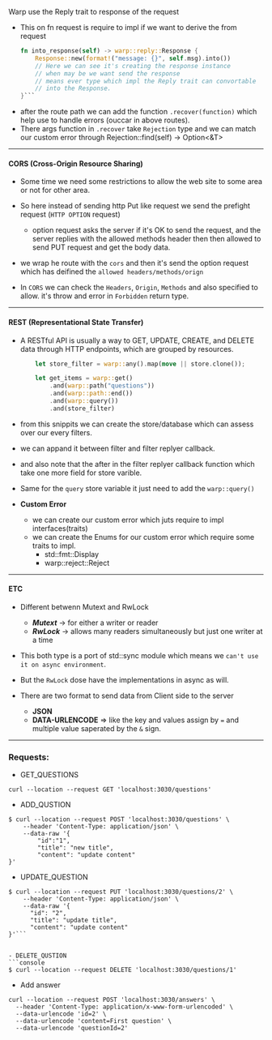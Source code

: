 Warp use the Reply trait to response of the request 
- This on fn request is require to impl if we want to derive the from request
    ```rust
    fn into_response(self) -> warp::reply::Response {
        Response::new(format!("message: {}", self.msg).into())
        // Here we can see it's creating the response instance
        // when may be we want send the response
        // means ever type which impl the Reply trait can convortable 
        // into the Response.
    }```

- after the route path we can add the function `.recover(function)` which help 
use to handle errors (ouccar in above routes).
- There args function in `.recover` take `Rejection` type and we can match our 
custom error through Rejection::find<T>(self) -> Option<&T>

----------

<!-- **CORS (Cross-Origin Resource Sharing)** -->
#### CORS (Cross-Origin Resource Sharing)
- Some time we need some restrictions to allow the web site to some area or not
for other area.
- So here instead of sending http Put like request we send the prefight request
(`HTTP OPTION` request)
    
    - option request asks the server if it's OK to send the request, and the server
    replies with the allowed methods header then then allowed to send PUT request 
    and get the body data.

- we wrap he route with the `cors` and then it's send the option request which has
deifined the `allowed headers/methods/orign`

- In `CORS` we can check the `Headers`, `Origin`, `Methods` and also specified to 
allow. it's throw and error in `Forbidden` return type. 

---
#### REST (Representational State Transfer)
- A RESTful API is usually a way to GET, UPDATE, CREATE, and DELETE data through 
HTTP endpoints, which are grouped by resources.

    ```rust 
        let store_filter = warp::any().map(move || store.clone());

        let get_items = warp::get()
            .and(warp::path("questions"))
            .and(warp::path::end())
            .and(warp::query())
            .and(store_filter) 
    ```
    
- from this snippits we can create the store/database which can assess over 
our every filters.
- we can appand it between filter and filter replyer callback.
- and also note that the after in the filter replyer callback function which 
take one more field for store varible.

- Same for the `query` store variable it just need to add the `warp::query()`

- __Custom Error__
    - we can create our custom error which juts require to impl interfaces(traits)
    - we can create the Enums for our custom error which require some traits to impl.
        + std::fmt::Display
        + warp::reject::Reject

--- 
#### ETC
- Different betwenn Mutext and RwLock
    + ___Mutext___ -> for either a writer or reader
    + ___RwLock___ -> allows many readers simultaneously but just one writer at a time

- This both type is a port of std::sync module which means we `can't use it on async
environment`.
- But the `RwLock` dose have the implementations in async as will.

- There are two format to send data from Client side to the server
    + __JSON__
    + __DATA-URLENCODE__ => like the key and values assign by `=` and multiple value saperated by the `&` sign.







--- 
### Requests:
- GET_QUESTIONS
```console 
curl --location --request GET 'localhost:3030/questions'
```

- ADD_QUSTION
```console
$ curl --location --request POST 'localhost:3030/questions' \
    --header 'Content-Type: application/json' \
    --data-raw '{
        "id":"1",
        "title": "new title",
        "content": "update content"
}'
```

- UPDATE_QUESTION
```console
$ curl --location --request PUT 'localhost:3030/questions/2' \
    --header 'Content-Type: application/json' \
    --data-raw '{
      "id": "2",
      "title": "update title",
      "content": "update content"
}'```


- DELETE_QUSTION
```console
$ curl --location --request DELETE 'localhost:3030/questions/1'
```

- Add answer
```console
curl --location --request POST 'localhost:3030/answers' \
  --header 'Content-Type: application/x-www-form-urlencoded' \
  --data-urlencode 'id=2' \
  --data-urlencode 'content=First question' \
  --data-urlencode 'questionId=2'
```
